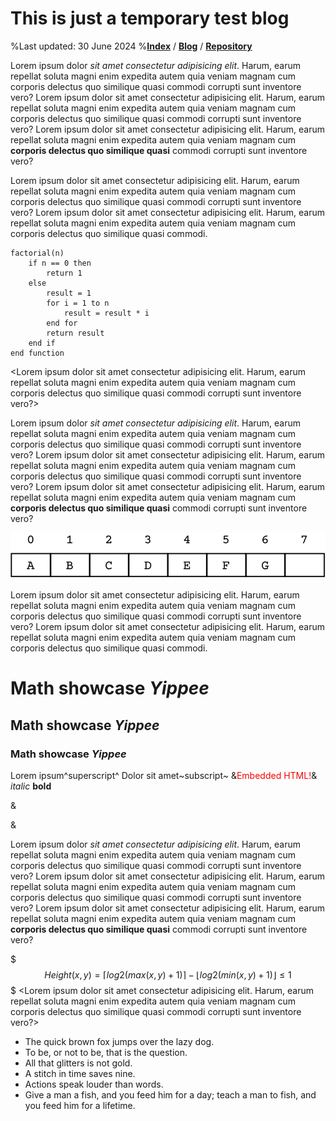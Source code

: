# This is just a temporary test blog
%Last updated: 30 June 2024
%[**Index**](/index.html) / [**Blog**](/blog.html) / [**Repository**](https://github.com/Goubermouche/website)

Lorem ipsum dolor *sit amet consectetur adipisicing elit*. Harum, earum repellat soluta magni enim expedita autem quia veniam magnam cum corporis delectus quo similique quasi commodi corrupti sunt inventore vero? Lorem ipsum dolor sit amet consectetur adipisicing elit. Harum, earum repellat soluta magni enim expedita autem quia veniam magnam cum corporis delectus quo similique quasi commodi corrupti sunt inventore vero? Lorem ipsum dolor sit amet consectetur adipisicing elit. Harum, earum repellat soluta magni enim expedita autem quia veniam magnam cum **corporis delectus quo similique quasi** commodi corrupti sunt inventore vero?

Lorem ipsum dolor sit amet consectetur adipisicing elit. Harum, earum repellat soluta magni enim expedita autem quia veniam magnam cum corporis delectus quo similique quasi commodi corrupti sunt inventore vero? Lorem ipsum dolor sit amet consectetur adipisicing elit. Harum, earum repellat soluta magni enim expedita autem quia veniam magnam cum corporis delectus quo similique quasi commodi.

```
factorial(n)
    if n == 0 then
        return 1
    else
        result = 1
        for i = 1 to n
            result = result * i
        end for
        return result
    end if
end function
```
<Lorem ipsum dolor sit amet consectetur adipisicing elit. Harum, earum repellat soluta magni enim expedita autem quia veniam magnam cum corporis delectus quo similique quasi commodi corrupti sunt inventore vero?>

Lorem ipsum dolor *sit amet consectetur adipisicing elit*. Harum, earum repellat soluta magni enim expedita autem quia veniam magnam cum corporis delectus quo similique quasi commodi corrupti sunt inventore vero? Lorem ipsum dolor sit amet consectetur adipisicing elit. Harum, earum repellat soluta magni enim expedita autem quia veniam magnam cum corporis delectus quo similique quasi commodi corrupti sunt inventore vero? Lorem ipsum dolor sit amet consectetur adipisicing elit. Harum, earum repellat soluta magni enim expedita autem quia veniam magnam cum **corporis delectus quo similique quasi** commodi corrupti sunt inventore vero?

![Lorem ipsum dolor sit amet consectetur adipisicing elit. Harum, earum repellat soluta magni Lorem ipsum dolor sit amet consectetur adipisicing elit. Harum, earum repellat soluta magni](/images/array.svg)

Lorem ipsum dolor sit amet consectetur adipisicing elit. Harum, earum repellat soluta magni enim expedita autem quia veniam magnam cum corporis delectus quo similique quasi commodi corrupti sunt inventore vero? Lorem ipsum dolor sit amet consectetur adipisicing elit. Harum, earum repellat soluta magni enim expedita autem quia veniam magnam cum corporis delectus quo similique quasi commodi.

# Math showcase *Yippee*
## Math showcase *Yippee*
### Math showcase *Yippee*

Lorem ipsum^superscript^ Dolor sit amet~subscript~ &<span style="animation: color-change 1s infinite;">Embedded HTML!</span>& *italic* **bold**

&
<style>
    @keyframes color-change {
        0% { color: red; }
        50% { color: blue; }
        100% { color: red; }
    }
</style>
&

Lorem ipsum dolor *sit amet consectetur adipisicing elit*. Harum, earum repellat soluta magni enim expedita autem quia veniam magnam cum corporis delectus quo similique quasi commodi corrupti sunt inventore vero? Lorem ipsum dolor sit amet consectetur adipisicing elit. Harum, earum repellat soluta magni enim expedita autem quia veniam magnam cum corporis delectus quo similique quasi commodi corrupti sunt inventore vero? Lorem ipsum dolor sit amet consectetur adipisicing elit. Harum, earum repellat soluta magni enim expedita autem quia veniam magnam cum **corporis delectus quo similique quasi** commodi corrupti sunt inventore vero?

$$$
Height(x,y) = ⌈log2​(max(x, y) + 1)⌉ − ⌊log2​(min(x, y) + 1)⌋ ≤ 1
$$$
<Lorem ipsum dolor sit amet consectetur adipisicing elit. Harum, earum repellat soluta magni enim expedita autem quia veniam magnam cum corporis delectus quo similique quasi commodi corrupti sunt inventore vero?>

- The quick brown fox jumps over the lazy dog.
- To be, or not to be, that is the question.
- All that glitters is not gold.
- A stitch in time saves nine.
- Actions speak louder than words.
- Give a man a fish, and you feed him for a day; teach a man to fish, and you feed him for a lifetime.